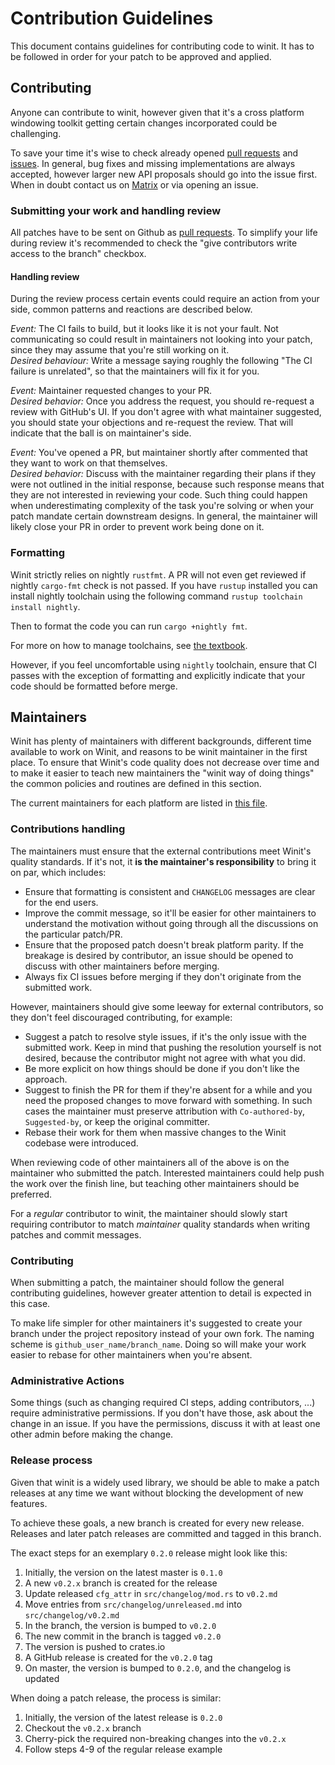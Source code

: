 # Contribution Guidelines

This document contains guidelines for contributing code to winit. It has to be
followed in order for your patch to be approved and applied.

## Contributing

Anyone can contribute to winit, however given that it's a cross platform
windowing toolkit getting certain changes incorporated could be challenging.

To save your time it's wise to check already opened [pull requests][prs] and
[issues][issues]. In general, bug fixes and missing implementations are always
accepted, however larger new API proposals should go into the issue first. When
in doubt contact us on [Matrix][matrix] or via opening an issue.

### Submitting your work and handling review

All patches have to be sent on Github as [pull requests][prs]. To simplify your
life during review it's recommended to check the "give contributors write access
to the branch" checkbox.

#### Handling review

During the review process certain events could require an action from your side,
common patterns and reactions are described below.

_Event:_ The CI fails to build, but it looks like it is not your fault. Not
communicating so could result in maintainers not looking into your patch,
since they may assume that you're still working on it.\
_Desired behaviour:_ Write a message saying roughly the following "The CI
failure is unrelated", so that the maintainers will fix it for you.

_Event:_ Maintainer requested changes to your PR.\
_Desired behavior:_ Once you address the request, you should re-request a review
with GitHub's UI. If you don't agree with what maintainer suggested, you
should state your objections and re-request the review. That will indicate that
the ball is on maintainer's side.

_Event:_ You've opened a PR, but maintainer shortly after commented that they
want to work on that themselves.\
_Desired behavior:_ Discuss with the maintainer regarding their plans if they
were not outlined in the initial response, because such response means that they
are not interested in reviewing your code. Such thing could happen when
underestimating complexity of the task you're solving or when your patch
mandate certain downstream designs. In general, the maintainer will likely
close your PR in order to prevent work being done on it.

[prs]: https://github.com/rust-windowing/winit/pulls
[issues]: https://github.com/rust-windowing/winit/issues
[matrix]: https://matrix.to/#/#rust-windowing:matrix.org

### Formatting

Winit strictly relies on nightly `rustfmt`. A PR will not even get reviewed if
nightly `cargo-fmt` check is not passed. If you have `rustup` installed you
can install nightly toolchain using the following command `rustup toolchain install nightly`.

Then to format the code you can run `cargo +nightly fmt`.

For more on how to manage toolchains, see [the textbook](https://rust-lang.github.io/rustup/concepts/toolchains.html).

However, if you feel uncomfortable using `nightly` toolchain, ensure that CI
passes with the exception of formatting and explicitly indicate that your 
code should be formatted before merge.

## Maintainers

Winit has plenty of maintainers with different backgrounds, different time
available to work on Winit, and reasons to be winit maintainer in the first
place. To ensure that Winit's code quality does not decrease over time and to
make it easier to teach new maintainers the "winit way of doing things" the
common policies and routines are defined in this section.

The current maintainers for each platform are listed in [this file][CODEOWNERS].

### Contributions handling

The maintainers must ensure that the external contributions meet Winit's
quality standards. If it's not, it **is the maintainer's responsibility** to
bring it on par, which includes:

  - Ensure that formatting is consistent and `CHANGELOG` messages are clear
    for the end users.
  - Improve the commit message, so it'll be easier for other maintainers to
    understand the motivation without going through all the discussions on the
    particular patch/PR.
  - Ensure that the proposed patch doesn't break platform parity. If the
    breakage is desired by contributor, an issue should be opened to discuss
    with other maintainers before merging.
  - Always fix CI issues before merging if they don't originate from the
    submitted work.

However, maintainers should give some leeway for external contributors, so they
don't feel discouraged contributing, for example:

  - Suggest a patch to resolve style issues, if it's the only issue with the
    submitted work. Keep in mind that pushing the resolution yourself is not
    desired, because the contributor might not agree with what you did.
  - Be more explicit on how things should be done if you don't like the
    approach.
  - Suggest to finish the PR for them if they're absent for a while and you need
    the proposed changes to move forward with something. In such cases the
    maintainer must preserve attribution with `Co-authored-by`, `Suggested-by`,
    or keep the original committer.
  - Rebase their work for them when massive changes to the Winit codebase were
    introduced.

When reviewing code of other maintainers all of the above is on the maintainer
who submitted the patch. Interested maintainers could help push the work over
the finish line, but teaching other maintainers should be preferred.

For a _regular_ contributor to winit, the maintainer should slowly start
requiring contributor to match *maintainer* quality standards when writing
patches and commit messages.

### Contributing

When submitting a patch, the maintainer should follow the general contributing
guidelines, however greater attention to detail is expected in this case.

To make life simpler for other maintainers it's suggested to create your branch
under the project repository instead of your own fork. The naming scheme is
`github_user_name/branch_name`. Doing so will make your work easier to rebase
for other maintainers when you're absent.

### Administrative Actions

Some things (such as changing required CI steps, adding contributors, ...)
require administrative permissions. If you don't have those, ask about the
change in an issue. If you have the permissions, discuss it with at least one
other admin before making the change.

### Release process

Given that winit is a widely used library, we should be able to make a patch
releases at any time we want without blocking the development of new features.

To achieve these goals, a new branch is created for every new release. Releases
and later patch releases are committed and tagged in this branch.

The exact steps for an exemplary `0.2.0` release might look like this:
  1. Initially, the version on the latest master is `0.1.0`
  2. A new `v0.2.x` branch is created for the release
  3. Update released `cfg_attr` in `src/changelog/mod.rs` to `v0.2.md`
  4. Move entries from `src/changelog/unreleased.md` into
     `src/changelog/v0.2.md`
  5. In the branch, the version is bumped to `v0.2.0`
  6. The new commit in the branch is tagged `v0.2.0`
  7. The version is pushed to crates.io
  8. A GitHub release is created for the `v0.2.0` tag
  9. On master, the version is bumped to `0.2.0`, and the changelog is updated

When doing a patch release, the process is similar:
  1. Initially, the version of the latest release is `0.2.0`
  2. Checkout the `v0.2.x` branch
  3. Cherry-pick the required non-breaking changes into the `v0.2.x`
  4. Follow steps 4-9 of the regular release example

[CODEOWNERS]: .github/CODEOWNERS
